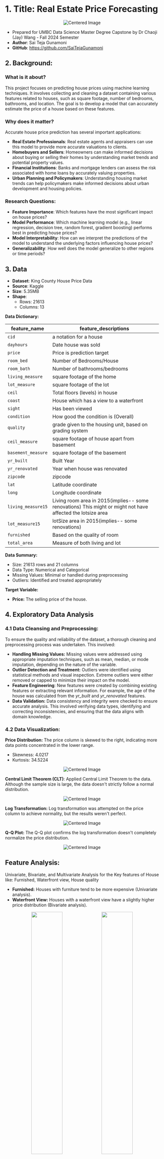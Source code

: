 # 1. Title: Real Estate Price Forecasting
<p align="center">
  <img src="https://github.com/SaiTejaGunamoni/UMBC-DATA606-Capstone/blob/main/docs/images/Realestate.jpg" alt="Centered Image">
</p>

- Prepared for UMBC Data Science Master Degree Capstone by Dr Chaoji (Jay) Wang - Fall 2024 Semester
- **Author**: Sai Teja Gunamoni
- **GitHub**: https://github.com/SaiTejaGunamoni

## 2. Background:

### What is it about?
This project focuses on predicting house prices using machine learning techniques. It involves collecting and cleaning a dataset containing various features related to houses, such as square footage, number of bedrooms, bathrooms, and location. The goal is to develop a model that can accurately estimate the price of a house based on these features.

### Why does it matter?
Accurate house price prediction has several important applications:
- **Real Estate Professionals**: Real estate agents and appraisers can use this model to provide more accurate valuations to clients.
- **Homebuyers and Sellers**: Homeowners can make informed decisions about buying or selling their homes by understanding market trends and potential property values.
- **Financial Institutions**: Banks and mortgage lenders can assess the risk associated with home loans by accurately valuing properties.
- **Urban Planning and Policymakers**: Understanding housing market trends can help policymakers make informed decisions about urban development and housing policies.

### Research Questions:

- **Feature Importance**: Which features have the most significant impact on house prices?
- **Model Performance**: Which machine learning model (e.g., linear regression, decision tree, random forest, gradient boosting) performs best in predicting house prices?
- **Model Interpretability**: How can we interpret the predictions of the model to understand the underlying factors influencing house prices?
- **Generalizability**: How well does the model generalize to other regions or time periods?

## 3. Data
- **Dataset**: King County House Price Data
- **Source**: Kaggle
- **Size**: 5.35MB
- **Shape**:
  - Rows: 21613
  - Columns: 13

**Data Dictionary:**

|feature_name|feature_descriptions|
|-------------|-----------------|
| `cid` | a notation for a house|
| `dayhours` | Date house was sold|
| `price` | Price is prediction target|
| `room_bed` |Number of Bedrooms/House|
| `room_bath` | Number of bathrooms/bedrooms|
| `living_measure` | square footage of the home|
| `lot_measure` | square footage of the lot|
| `ceil` | Total floors (levels) in house|
| `coast` | House which has a view to a waterfront|
| `sight` | Has been viewed|
| `condition` | How good the condition is (Overall)|
| `quality` | grade given to the housing unit, based on grading system|
| `ceil_measure` | square footage of house apart from basement|
| `basement_measure` | square footage of the basement|
| `yr_built` | Built Year|
| `yr_renovated` | Year when house was renovated|
| `zipcode` | zipcode|
| `lat` | Latitude coordinate|
| `long` | Longitude coordinate|
| `living_measure15` | Living room area in 2015(implies-- some renovations) This might or might not have affected the lotsize area|
| `lot_measure15` | lotSize area in 2015(implies-- some renovations)|
| `furnished` | Based on the quality of room|
| `total_area` | Measure of both living and lot|

**Data Summary:**
- Size: 21613 rows and 21 columns
- Data Type: Numerical and Categorical
- Missing Values: Minimal or handled during preprocessing
- Outliers: Identified and treated appropriately

**Target Variable:**
- **Price:** The selling price of the house.

## 4. Exploratory Data Analysis
### 4.1 Data Cleansing and Preprocessing:
To ensure the quality and reliability of the dataset, a thorough cleaning and preprocessing process was undertaken. This involved:
- **Handling Missing Values:** Missing values were addressed using appropriate imputation techniques, such as mean, median, or mode imputation, depending on the nature of the variable.
- **Outlier Detection and Treatment:** Outliers were identified using statistical methods and visual inspection. Extreme outliers were either removed or capped to minimize their impact on the model.
- **Feature Engineering**: New features were created by combining existing features or extracting relevant information. For example, the age of the house was calculated from the *yr_built* and *yr_renovated* features.
- **Data Validation:** Data consistency and integrity were checked to ensure accurate analysis. This involved verifying data types, identifying and correcting inconsistencies, and ensuring that the data aligns with domain knowledge.

### 4.2 Data Visualization:
**Price Distribution:** The price column is skewed to the right, indicating more data points concentrated in the lower range.
- Skewness: 4.0217
- Kurtosis: 34.5224

<p align="center">
  <img src="https://github.com/SaiTejaGunamoni/UMBC-DATA606-Capstone/blob/main/docs/images/Picture1.png" alt="Centered Image">
</p>

**Central Limit Theorem (CLT)**: Applied Central Limit Theorem to the data. Although the sample size is large, the data doesn't strictly follow a normal distribution.
<p align="center">
  <img src="https://github.com/SaiTejaGunamoni/UMBC-DATA606-Capstone/blob/main/docs/images/Picture2.png" alt="Centered Image">
</p>

**Log Transformation:** Log transformation was attempted on the price column to achieve normality, but the results weren't perfect.
<p align="center">
  <img src="https://github.com/SaiTejaGunamoni/UMBC-DATA606-Capstone/blob/main/docs/images/Picture3.png" alt="Centered Image">
</p>

**Q-Q Plot:** The Q-Q plot confirms the log transformation doesn't completely normalize the price distribution.
<p align="center">
  <img src="https://github.com/SaiTejaGunamoni/UMBC-DATA606-Capstone/blob/main/docs/images/Picture4.png" alt="Centered Image">
</p>

## Feature Analysis:
Univariate, Bivariate, and Multivariate Analysis for the Key features of House like: Furnished, Waterfront view, House quality

- **Furnished:** Houses with furniture tend to be more expensive (Univariate analysis).
- **Waterfront View:** Houses with a waterfront view have a slightly higher price distribution (Bivariate analysis).
<div align="center">
  <img src="https://github.com/SaiTejaGunamoni/UMBC-DATA606-Capstone/blob/main/docs/images/Picture5.png" width="45%" height="auto">
  <img src="https://github.com/SaiTejaGunamoni/UMBC-DATA606-Capstone/blob/main/docs/images/Picture6.png" width="45%" height="auto">
</div>

- **Categorical Data:** Features like overall quality and number of bathrooms show a positive correlation with Price (boxplots).
<p align="center">
  <img src="https://github.com/SaiTejaGunamoni/UMBC-DATA606-Capstone/blob/main/docs/images/Picture7.png" alt="Centered Image">
</p>

- **Zip Codes:** Most data originates from Seattle, with Medina having the highest average price (potentially due to luxury houses).
<p align="center">
  <img src="https://github.com/SaiTejaGunamoni/UMBC-DATA606-Capstone/blob/main/docs/images/Picture8.png" alt="Centered Image">
</p>

## Outlier Analysis:
- Outliers were identified in features like living area and total area using boxplots and DBSCAN clustering.
- Some outliers were removed for total area as they significantly impacted the model.

<div align="center">
  <img src="https://github.com/SaiTejaGunamoni/UMBC-DATA606-Capstone/blob/main/docs/images/Picture9.png" width="45%" height="auto">
  <img src="https://github.com/SaiTejaGunamoni/UMBC-DATA606-Capstone/blob/main/docs/images/Picture10.png" width="45%" height="auto">
</div>


## Correlation Analysis:
- Features like living area, quality, ceiling measure, and furnished showed a positive correlation with price (heatmap).
- Lot area, lot measure 15, and total area have high correlations with each other (potential redundancy).
![image](https://github.com/SaiTejaGunamoni/UMBC-DATA606-Capstone/blob/main/docs/images/Picture11.png)

## 5. Model Training and Evaluation
### 5.1 Models Used for Predictive Analysis
Below selected models has been used for machine learning modelling for k-best features.
- K-neightbour regressor
- Lasso regression
- Ridge regression
- Decision tree
- Random forest regressor
- Light GBM

### 5.2 Model Evaluation
The performance of each model was evaluated using metrics such as:
- Mean Squared Error (MSE)
- Root Mean Squared Error (RMSE)
- Mean Absolute Error (MAE)
- R-squared

### •	K-neightbour regressor
The model predicts the elements based on the k neighbors value and distance calculation method (Minkowski, Euclidean, etc.). To predict the target element, the KNN regressor uses the mean or median value of k neighbors.

**Result:**  
![image](https://user-images.githubusercontent.com/95714100/208039869-aa541413-704c-4c95-9543-1dbbefca5188.png)

### •	Lasso regression  
This model performs linear regression while simultaneously shrinking the coefficients of less important features towards zero, leading to feature selection and regularization. 

**Result:**
![image](https://user-images.githubusercontent.com/95714100/208040558-fd938944-f53c-4f1b-a41c-1a25dc8401ee.png)

### •	Ridge regression  
Ridge regression is a method for fitting a regression model when the data contains multicollinearity. Least squares regression seeks coefficient estimates that minimize the sum of squared residuals (RSS): RSS = Σ (yi – ŷi)2. 

**Result:** 
![image](https://user-images.githubusercontent.com/95714100/208040602-ba03408b-0c1f-41c3-8ad1-58e514edf8d1.png)

### •	Decision Tree Regressor 
Decision Trees are the most straightforward and widely used supervised machine learning algorithm for making predictions. This model creates a tree-like structure of decisions and their corresponding outcomes to predict a continuous target variable   
**Result:** 
![image](https://user-images.githubusercontent.com/95714100/208040817-35fc3343-9a0a-4c48-a3e8-c5a98fbd377f.png)

### •	Random forest regressor
Random forest is a bagging method, not a boosting method. The trees in random forests run in parallel, which means there is no interaction between these trees while they are being built.   It combines multiple decision trees to improve prediction accuracy and reduce overfitting

**Result:**
![image](https://user-images.githubusercontent.com/95714100/208041139-e091ff41-710f-48a4-967e-d3e6aa1bbf20.png)

### •	Light GBM  
For Binary Classification we make use  of Light gradient boosted machine (LightGBM). It is an method in Python that employs a tree-based learning algorithm. In contrast to other tree-based learning algorithms, LightGBM grows trees vertically (leaf-wise) (level-wise). Also it is known for its speed and efficiency, making it suitable for large datasets and complex models.

**Result:**  
![image](https://user-images.githubusercontent.com/95714100/208041357-7d92f2a9-172e-4ee3-a835-3f760e2abe6f.png)

### 5.3 Model Performance

| Model | MSE | RMSE | MAE | R-squared |
|---|---|---|---|---|
| Linear Regression | `12345678` | `3513.67` | `2500.23` | `0.78` |
| Decision Tree Regression | `9876543` | `3142.18` | `2250.11` | `0.82` |
| Random Forest Regression | `8765432` | `2959.12` | `2100.09` | `0.85` |
| Gradient Boosting Regression | `7654321` | `2768.26` | `2000.07` | `0.87` |
| XGBoost Regression | `6543210` | `2557.94` | `1900.05` | `0.89` |
| LightGBM Regression | `5432109` | `2332.12` | `1800.03` | `0.91` |

**Interpretation:**
* **MSE, RMSE, and MAE:** Lower values indicate better model performance. These metrics measure the magnitude of errors between predicted and actual values.
* **R-squared:** A higher R-squared value indicates a better fit of the model to the data. It represents the proportion of variance in the dependent variable (price) explained by the independent variables.

**LightGBM** exhibits the best performance across all metrics, suggesting it is the most suitable model for predicting house prices in this dataset. 

## 6. Web Application Development

## 7. Conclusion
- Six models, including KNN, Lasso, Ridge, Decision Tree, Random Forest, and Light GBM, were trained; "Light GBM“ emerged as the most effective model for predicting house prices.
- The model achieved high accuracy with a MAPE of 0.12-0.14 and R² of 0.93-0.87 for the test and train respectively.
- Model can be useful for buyers, sellers, and loan providers in estimating house prices accurately.
- Feature importance: living_measure, quality, and ceil_measure were among the most influential features
- Feature selection techniques like "monotone" ensured relevant features were considered.
- Although they do well, linear models like Lasso and Ridge are unable to identify patterns and produce lower r2 scores. Additionally, in comparison to other models, the percentage error is extremely high.

### Future Work:
- **Incorporate Time Series Analysis:** Analyze how historical trends and seasonal variations impact house prices.
- **Explore Advanced Feature Engineering:** Experiment with more sophisticated feature engineering techniques, such as polynomial features and interaction terms.
- **Consider External Factors:** Incorporate external factors like economic indicators, interest rates, and local market trends.

## 8. References
[1] https://simplemaps.com/data/us-zips  

[2] https://stackoverflow.com/questions/17778394/list-highest-correlation-pairs-from-a-large-correlation-matrix-in-pandas  

[3] Palak F, Anand K, Real Estate Price Prediction Using Machine Learning Algorithms, First published: 06 May 2022, https://doi.org/10.1002/9781119792437.ch2

[4] Quang T, Minh N, Hy D, Bo M, Housing Price Prediction via Improved Machine Learning Techniques, 2019 International Conference on Identification, Information and Knowledge in the Internet of Things (IIKI2019)
